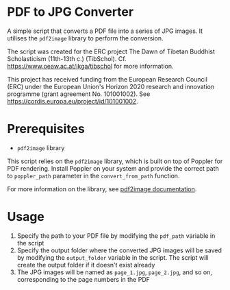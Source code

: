 # PDF to JPG Converter

A simple script that converts a PDF file into a series of JPG images. It utilises the `pdf2image` library to perform the conversion.

The script was created for the ERC project The Dawn of Tibetan Buddhist Scholasticism (11th-13th c.) (TibSchol). Cf. https://www.oeaw.ac.at/ikga/tibschol for more information.

This project has received funding from the European Research Council (ERC) under the European Union's Horizon 2020 research and innovation programme (grant agreement No. 101001002). See https://cordis.europa.eu/project/id/101001002.

# Prerequisites

- `pdf2image` library

This script relies on the `pdf2image` library, which is built on top of Poppler for PDF rendering. Install Poppler on your system and provide the correct path to `poppler_path` parameter in the `convert_from_path` function.

For more information on the library, see [pdf2image documentation](https://github.com/Belval/pdf2image).

# Usage

1. Specify the path to your PDF file by modifying the `pdf_path` variable in the script
2. Specify the output folder where the converted JPG images will be saved by modifying the `output_folder` variable in the script. The script will create the output folder if it doesn't exist already
3. The JPG images will be named as `page_1.jpg`, `page_2.jpg`, and so on, corresponding to the page numbers in the PDF
